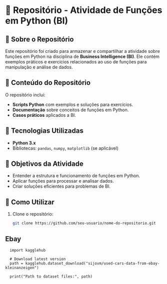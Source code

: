 # 📌 Repositório - Atividade de Funções em Python (BI)

## 📖 Sobre o Repositório
Este repositório foi criado para armazenar e compartilhar a atividade sobre funções em Python na disciplina de **Business Intelligence (BI)**. Ele contém exemplos práticos e exercícios relacionados ao uso de funções para manipulação e análise de dados.

## 📌 Conteúdo do Repositório
O repositório inclui:
- **Scripts Python** com exemplos e soluções para exercícios.
- **Documentação** sobre conceitos de funções em Python.
- **Casos práticos** aplicados a BI.

## 🚀 Tecnologias Utilizadas
- **Python 3.x**
- Bibliotecas: `pandas`, `numpy`, `matplotlib` (se aplicável)

## 🎯 Objetivos da Atividade
- Entender a estrutura e funcionamento de funções em Python.
- Aplicar funções para processar e analisar dados.
- Criar soluções eficientes para problemas de BI.

## 📂 Como Utilizar
1. Clone o repositório:
   ```bash
   git clone https://github.com/seu-usuario/nome-do-repositorio.git


## Ebay
      import kagglehub
      
      # Download latest version
      path = kagglehub.dataset_download("sijovm/used-cars-data-from-ebay-kleinanzeigen")
      
      print("Path to dataset files:", path)
